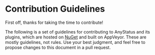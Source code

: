# Contribution Guidelines
 
First off, thanks for taking the time to contribute!

The following is a set of guidelines for contributing to AnyStatus and its plugins, which are hosted on [NuGet](https://www.nuget.org/packages/AnyStatus.Monitors/) and built on AppVeyor. These are mostly guidelines, not rules. Use your best judgment, and feel free to propose changes to this document in a pull request.
 
